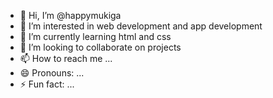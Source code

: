 - 👋 Hi, I’m @happymukiga
- 👀 I’m interested in web development and app development 
- 🌱 I’m currently learning html and css
-  💞️ I’m looking to collaborate on projects
- 📫 How to reach me ...
- 😄 Pronouns: ...
- ⚡ Fun fact: ...

<!---
happymukiga/happymukiga is a ✨ special ✨ repository because its `README.md` (this file) appears on your GitHub profile.
You can click the Preview link to take a look at your changes.
--->
